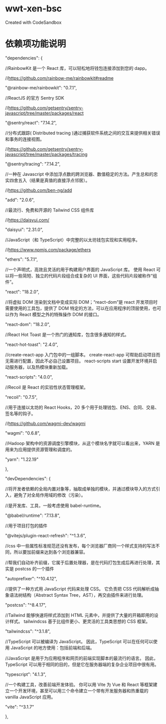 # wwt-xen-bsc

Created with CodeSandbox

# 依赖项功能说明

"dependencies": {

//RainbowKit 是一个 React 库，可以轻松地将钱包连接添加到您的 dapp。

//https://github.com/rainbow-me/rainbowkit#readme

"@rainbow-me/rainbowkit": "0.7.1",

//ReactJS 的官方 Sentry SDK

//https://github.com/getsentry/sentry-javascript/tree/master/packages/react

"@sentry/react": "7.14.2",

//分布式跟踪( Distributed tracing )通过捕获软件系统之间的交互来提供相关错误和事务的连接视图。

//https://github.com/getsentry/sentry-javascript/tree/master/packages/tracing

"@sentry/tracing": "7.14.2",

//一种在 Javascript 中添加浮点数的跨浏览器、数值稳定的方法。产生总和的忠实四舍五入（结果是真值的直接浮点邻居）。

//https://github.com/ben-ng/add

"add": "2.0.6",

//最流行、免费和开源的 Tailwind CSS 组件库

//https://daisyui.com/

"daisyui": "2.31.0",

//JavaScript（和 TypeScript）中完整的以太坊钱包实现和实用程序。

//https://www.npmjs.com/package/ethers

"ethers": "5.7.1",

//一个声明式，高效且灵活的用于构建用户界面的 JavaScript 库。 使用 React 可以将一些简短、独立的代码片段组合成复杂的 UI 界面，这些代码片段被称作“组件”。

"react": "18.2.0",

//将虚拟 DOM 渲染到文档中变成实际 DOM；“react-dom”是 react 开发项目时需要使用的工具包，提供了 DOM 特定的方法，可以在应用程序的顶层使用，也可以作为 React 模型之外的特殊操作 DOM 的接口。

"react-dom": "18.2.0",

//React Hot Toast 是一个热门的通知库，包含很多通知的样式。

"react-hot-toast": "2.4.0",

//create-react-app 入门包中的一组脚本。 create-react-app 可帮助启动项目而无需进行配置，因此不必自己设置项目。 react-scripts start 设置开发环境并启动服务器，以及热模块重新加载。

"react-scripts": "4.0.0",

//Recoil 是 React 的实验性状态管理框架。

"recoil": "0.7.5",

//用于连接以太坊的 React Hooks，20 多个用于处理钱包、ENS、合同、交易、签名等的钩子。

//https://github.com/wagmi-dev/wagmi

"wagmi": "0.6.8",

//Hadoop 架构中的资源调度引擎模块，从这个模块名字就可以看出来，YARN 是用来为应用提供资源管理和调度的。

"yarn": "1.22.19"

},

"devDependencies": {

//将开发者依赖的全局内置对象等，抽取成单独的模块，并通过模块导入的方式引入，避免了对全局作用域的修改（污染）。

//是开发库、工具，一般考虑使用 babel-runtime。

"@babel/runtime": "7.13.8",

//用于项目打包的插件

"@vitejs/plugin-react-refresh": "^1.3.6",

//css 中一些属性标准规范还没有发布，每个浏览器厂商同一个样式支持的写法不同，所以要加前缀来达到各个浏览器兼容。

//帮我们自动补齐前缀，它属于后置处理器，是在代码打包生成后再进行处理，其实是 postcss 的一个插件

"autoprefixer": "^10.4.12",

//提供了一种方式用 JavaScript 代码来处理 CSS。 它负责把 CSS 代码解析成抽象语法树结构（Abstract Syntax Tree，AST），再交由插件来进行处理。

"postcss": "^8.4.17",

//Tailwind 能够快速将样式添加到 HTML 元素中，并提供了大量的开箱即用的设计样式。 tailwindcss 基于比组件更小、更灵活的工具类思想的 CSS 框架。

"tailwindcss": "^3.1.8",

//TypeScript 可以被编译为 JavaScript。 因此，TypeScript 可以在任何可以使用 JavaScript 的地方使用：包括前端和后端。

//JavaScript 是用于为应用程序和网页的前端实现脚本的最流行的语言。 因此，TypeScript 可以用于相同的目的，但是它在服务器端的复杂企业项目中很有用。

"typescript": "4.1.3",

//一个构建工具，改善前端开发体验。 你可以用 Vite 为 Vue 和 React 等框架建立一个开发环境，甚至可以用三个命令建立一个带有开发服务器和热重载的 vanilla JavaScript 应用。

"vite": "^3.1.7"

},
